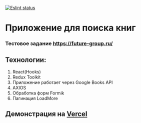 [![Eslint status](https://github.com/usernaimandrey/book-search-engine/actions/workflows/node.js.yml/badge.svg)](https://github.com/usernaimandrey/book-search-engine/actions/workflows/node.js.yml)

# Приложение для поиска книг

### Тестовое задание https://future-group.ru/

## Технологии:

1. React(Hooks)
2. Redux Toolkit
3. Приложение работает через Google Books API
4. AXIOS
5. Обработка форм Formik
6. Пагинация LoadMore

## Демонстрация на [Vercel](https://book-search-engine-qm8or0pmu-usernaimandrey.vercel.app/)
